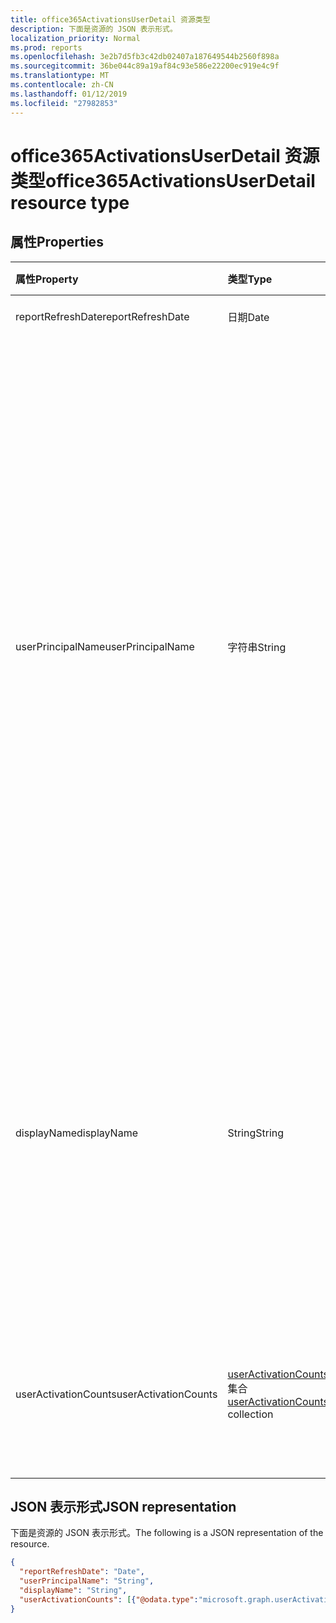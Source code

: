 ```yaml
---
title: office365ActivationsUserDetail 资源类型
description: 下面是资源的 JSON 表示形式。
localization_priority: Normal
ms.prod: reports
ms.openlocfilehash: 3e2b7d5fb3c42db02407a187649544b2560f898a
ms.sourcegitcommit: 36be044c89a19af84c93e586e22200ec919e4c9f
ms.translationtype: MT
ms.contentlocale: zh-CN
ms.lasthandoff: 01/12/2019
ms.locfileid: "27982853"
---
```

# <a name="office365activationsuserdetail-resource-type"></a><span data-ttu-id="76088-103">office365ActivationsUserDetail 资源类型</span><span class="sxs-lookup"><span data-stu-id="76088-103">office365ActivationsUserDetail resource type</span></span>

## <a name="properties"></a><span data-ttu-id="76088-104">属性</span><span class="sxs-lookup"><span data-stu-id="76088-104">Properties</span></span>

| <span data-ttu-id="76088-105">属性</span><span class="sxs-lookup"><span data-stu-id="76088-105">Property</span></span>             | <span data-ttu-id="76088-106">类型</span><span class="sxs-lookup"><span data-stu-id="76088-106">Type</span></span>                                     | <span data-ttu-id="76088-107">说明</span><span class="sxs-lookup"><span data-stu-id="76088-107">Description</span></span>                              |
| :------------------- | :--------------------------------------- | ---------------------------------------- |
| <span data-ttu-id="76088-108">reportRefreshDate</span><span class="sxs-lookup"><span data-stu-id="76088-108">reportRefreshDate</span></span>    | <span data-ttu-id="76088-109">日期</span><span class="sxs-lookup"><span data-stu-id="76088-109">Date</span></span>                                     | <span data-ttu-id="76088-110">内容最晚日期。</span><span class="sxs-lookup"><span data-stu-id="76088-110">The latest date of the content.</span></span>          |
| <span data-ttu-id="76088-111">userPrincipalName</span><span class="sxs-lookup"><span data-stu-id="76088-111">userPrincipalName</span></span>    | <span data-ttu-id="76088-112">字符串</span><span class="sxs-lookup"><span data-stu-id="76088-112">String</span></span>                                   | <span data-ttu-id="76088-113">用户主体名称 (UPN) 的用户。</span><span class="sxs-lookup"><span data-stu-id="76088-113">The user principal name (UPN) of the user.</span></span> <span data-ttu-id="76088-114">UPN 是基于 Internet 标准 RFC 822 用户 Internet 风格登录名。</span><span class="sxs-lookup"><span data-stu-id="76088-114">The UPN is an Internet-style login name for the user based on the Internet standard RFC 822.</span></span> <span data-ttu-id="76088-115">按照惯例，这应映射到用户的电子邮件名称。</span><span class="sxs-lookup"><span data-stu-id="76088-115">By convention, this should map to the user's email name.</span></span> <span data-ttu-id="76088-116">常规格式为 alias@domain，域必须存在于中的已验证域的租户的集合。</span><span class="sxs-lookup"><span data-stu-id="76088-116">The general format is alias@domain, where domain must be present in the tenant’s collection of verified domains.</span></span> <span data-ttu-id="76088-117">创建用户时此属性是必需的。</span><span class="sxs-lookup"><span data-stu-id="76088-117">This property is required when a user is created.</span></span> |
| <span data-ttu-id="76088-118">displayName</span><span class="sxs-lookup"><span data-stu-id="76088-118">displayName</span></span>          | <span data-ttu-id="76088-119">String</span><span class="sxs-lookup"><span data-stu-id="76088-119">String</span></span>                                   | <span data-ttu-id="76088-120">用户通讯簿中显示的名称。</span><span class="sxs-lookup"><span data-stu-id="76088-120">The name displayed in the address book for the user.</span></span> <span data-ttu-id="76088-121">这通常是用户名字、中间名首字母和姓氏的组合。</span><span class="sxs-lookup"><span data-stu-id="76088-121">This is usually the combination of the user's first name, middle initial, and last name.</span></span> <span data-ttu-id="76088-122">此属性在创建用户时是必需的，并且在更新过程中不能清除。</span><span class="sxs-lookup"><span data-stu-id="76088-122">This property is required when a user is created and it cannot be cleared during updates.</span></span> |
| <span data-ttu-id="76088-123">userActivationCounts</span><span class="sxs-lookup"><span data-stu-id="76088-123">userActivationCounts</span></span> | <span data-ttu-id="76088-124">[userActivationCounts](../resources/useractivationcounts.md)集合</span><span class="sxs-lookup"><span data-stu-id="76088-124">[userActivationCounts](../resources/useractivationcounts.md) collection</span></span> | <span data-ttu-id="76088-125">用户的最新的产品激活计算的所有已分配的产品类型的所有平台上。</span><span class="sxs-lookup"><span data-stu-id="76088-125">The user's latest product activation counts on all the platforms for all the assigned product types.</span></span> |

## <a name="json-representation"></a><span data-ttu-id="76088-126">JSON 表示形式</span><span class="sxs-lookup"><span data-stu-id="76088-126">JSON representation</span></span>

<span data-ttu-id="76088-127">下面是资源的 JSON 表示形式。</span><span class="sxs-lookup"><span data-stu-id="76088-127">The following is a JSON representation of the resource.</span></span>

<!-- {
  "blockType": "resource",
  "@odata.type": "microsoft.graph.office365ActivationsUserDetail"
} -->

```json
{
  "reportRefreshDate": "Date", 
  "userPrincipalName": "String", 
  "displayName": "String", 
  "userActivationCounts": [{"@odata.type":"microsoft.graph.userActivationCounts"}]
}
```
